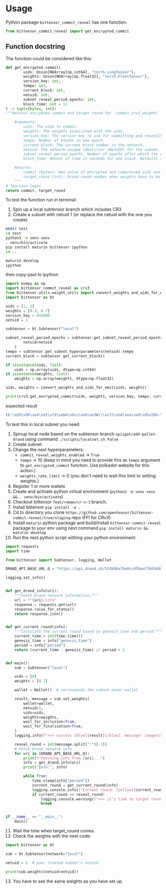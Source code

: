 # Usage
Python package `bittensor_commit_reveal` has one function.

```python
from bittensor_commit_reveal import get_encrypted_commit
```

## Function docstring
The function could be considered like this:
```python
def get_encrypted_commit(
        uids: Union[NDArray[np.int64], "torch.LongTensor"], 
        weights: Union[NDArray[np.float32], "torch.FloatTensor"], 
        version_key: int, 
        tempo: int, 
        current_block: int, 
        netuid: int, 
        subnet_reveal_period_epochs: int, 
        block_time: int = 12
) -> tuple[bytes, int]:
"""Returns encrypted commit and target round for `commit_crv3_weights` extrinsic.

    Arguments:
        uids: The uids to commit.
        weights: The weights associated with the uids.
        version_key: The version key to use for committing and revealing. Default is `bittensor.core.settings.version_as_int`.
        tempo: Number of blocks in one epoch.
        current_block: The current block number in the network.
        netuid: The network unique identifier (NetUID) for the subnet.
        subnet_reveal_period_epochs: Number of epochs after which the reveal will be performed. Corresponds to the hyperparameter `commit_reveal_weights_interval` of the subnet. In epochs.
        block_time: Amount of time in seconds for one block. Defaults to 12 seconds.

    Returns:
        commit (bytes): Hex value of encrypted and compressed uids and weights values for setting weights.
        target_round (int): Drand round number when weights have to be revealed. Based on Drand Quicknet network.
    """
# function logic
return commit, target_round
```


To test the function run in terminal:
1. Spin up a local subtensor branch which includes CR3
2. Create a subnet with netuid 1 (or replace the netuid with the one you create)
```bash
mkdir test
cd test
python3 -m venv venv
. venv/bin/activate
pip install maturin bittensor ipython
cd ..

maturin develop
ipython

```

then copy-past to ipython
```python
import numpy as np
import bittensor_commit_reveal as crv3
from bittensor.utils.weight_utils import convert_weights_and_uids_for_emit
import bittensor as bt

uids = [1, 3]
weights = [0.3, 0.7]
version_key = 843000
netuid = 1

subtensor = bt.Subtensor("local")

subnet_reveal_period_epochs = subtensor.get_subnet_reveal_period_epochs(
        netuid=netuid
    )
tempo = subtensor.get_subnet_hyperparameters(netuid).tempo
current_block = subtensor.get_current_block()

if isinstance(uids, list):
    uids = np.array(uids, dtype=np.int64)
if isinstance(weights, list):
    weights = np.array(weights, dtype=np.float32)

uids, weights = convert_weights_and_uids_for_emit(uids, weights)

print(crv3.get_encrypted_commit(uids, weights, version_key, tempo, current_block, netuid, subnet_reveal_period_epochs))
```
expected result
```python
(b'\xb9\x96\xe4\xd1\xfd\xabm\x8cc\xeb\xe3W\r\xc7J\xb4\xea\xa9\xd5u}OG~\xae\xcc\x9a@\xdf\xee\x16\xa9\x0c\x8d7\xd6\xea_c\xc2<\xcb\xa6\xbe^K\x97|\x16\xc6|;\xb5Z\x97\xc9\xb4\x8em\xf1hv\x16\xcf\xea\x1e7\xbe-Z\xe7e\x1f$\n\xf8\x08\xcb\x18.\x94V\xa3\xd7\xcd\xc9\x04F::\t)Z\xc6\xbey \x00\x00\x00\x00\x00\x00\x00\xaaN\xe8\xe97\x8f\x99\xbb"\xdf\xad\xf6\\#%\xca:\xc2\xce\xf9\x96\x9d\x8f\x9d\xa2\xad\xfd\xc73j\x16\xda \x00\x00\x00\x00\x00\x00\x00\x84*\xb0\rw\xad\xdc\x02o\xf7i)\xbb^\x99e\xe2\\\xee\x02NR+-Q\xcd \xf7\x02\x83\xffV>\x00\x00\x00\x00\x00\x00\x00"\x00\x00\x00\x00\x00\x00\x00*\x13wXb\x93\xc5"F\x17F\x05\xcd\x15\xb0=\xe2d\xfco3\x16\xfd\xe9\xc6\xbc\xd1\xb3Y\x97\xf9\xb9!\x01\x0c\x00\x00\x00\x00\x00\x00\x00X\xa2\x8c\x18Wkq\xe5\xe6\x1c2\x86\x08\x00\x00\x00\x00\x00\x00\x00AES_GCM_', 13300875)
```

To test this in local subnet you need:
1. Spinup local node based on the subtensor branch `spiigot/add-pallet-drand` using command `./scripts/localnet.sh False`
2. Create subnet
3. Change the next hyperparameters:
    - `commit_reveal_weights_enabled` -> `True`
    - `tempo` -> 10 (keep in mind you need to provide this as `tempo` argument to `get_encrypted_commit` function. Use polkadot website for this action.)
    - `weights_rate_limit` -> 0 (you don't need to wait this limit to setting weights.)
4. Register 1 or more wallets
5. Create and activate python virtual environment (`python3 -m venv venv && . venv/bin/activate`)
6. Checkout bittensor `feat/roman/cr-v-3` branch.
7. Install bittensor `pip install -e .`
8. Cd to directory you clone `https://github.com/opentensor/bittensor-commit-reveal/tree/staging` repo (FFI for CRv3).
9. Install `maturin` python package and build/install `bittensor-commit-reveal` package to your env using next command `pip install maturin && maturin develop`
10. Run the next python script withing your python environment:
```python
import requests
import time

from bittensor import Subtensor, logging, Wallet

DRAND_API_BASE_URL_Q = "https://api.drand.sh/52db9ba70e0cc0f6eaf7803dd07447a1f5477735fd3f661792ba94600c84e971"

logging.set_info()


def get_drand_info(uri):
    """Fetch Drand network information."""
    url = f"{uri}/info"
    response = requests.get(url)
    response.raise_for_status()
    return response.json()


def get_current_round(info):
    """Calculate the current round based on genesis_time and period."""
    current_time = int(time.time())
    genesis_time = info["genesis_time"]
    period = info["period"]
    return (current_time - genesis_time) // period + 1


def main():
    sub = Subtensor("local")

    uids = [0]
    weights = [0.7]

    wallet = Wallet()  # corresponds the subnet owner wallet

    result, message = sub.set_weights(
        wallet=wallet,
        netuid=1,
        uids=uids,
        weights=weights,
        wait_for_inclusion=True,
        wait_for_finalization=True,
    )
    logging.info(f">>> success [blue]{result}[/blue], message: [magenta]{message}[/magenta]")

    reveal_round = int(message.split(":")[-1])
    # Fetch Drand network info
    for uri in [DRAND_API_BASE_URL_Q]:
        print(f"Fetching info from {uri}...")
        info = get_drand_info(uri)
        print("Info:", info)

        while True:
            time.sleep(info["period"])
            current_round = get_current_round(info)
            logging.console.info(f"Current round: [yellow]{current_round}[/yellow]")
            if current_round == reveal_round:
                logging.console.warning(f">>> it's time to target round: [blue]{reveal_round}[/blue]")
                break


if __name__ == "__main__":
    main()
```
11. Wait the time when target_round comes.
12. Check the weights with the next code:

```python
import bittensor as bt

sub = bt.Subtensor(network="local")

netuid = 1  # your created subnet's netuid

print(sub.weights(netuid=netuid))
```
13. You have to see the same weights as you have set up.